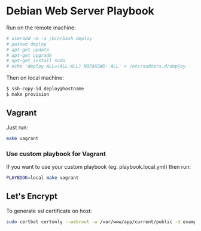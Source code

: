 # Debian Web Server Playbook

Run on the remote machine:

```sh
# useradd -m -s /bin/bash deploy
# passwd deploy
# apt-get update
# apt-get upgrade
# apt-get install sudo
# echo 'deploy ALL=(ALL:ALL) NOPASSWD: ALL' > /etc/sudoers.d/deploy
```

Then on local machine:

```sh
$ ssh-copy-id deploy@hostname
$ make provision
```

## Vagrant

Just run:

```sh
make vagrant
```

### Use custom playbook for Vagrant

If you want to use your custom playbook (eg. playbook.local.yml) then run:

```sh
PLAYBOOK=local make vagrant
```

## Let's Encrypt

To generate ssl certificate on host:

```sh
sudo certbot certonly --webroot -w /var/www/app/current/public -d example.com
```
